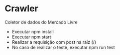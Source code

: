 # Crawler
Coletor de dados do Mercado Livre

* Executar npm install
* Executar npm start
* Realizar a requisição com post na raiz (/)
* No caso de realizar o teste, executar npm run test